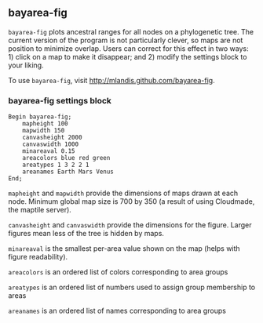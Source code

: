## bayarea-fig

```bayarea-fig``` plots ancestral ranges for all nodes on a phylogenetic tree. The current version of the program is not particularly clever, so maps are not position to minimize overlap. Users can correct for this effect in two ways: 1) click on a map to make it disappear; and 2) modify the settings block to your liking.

To use ```bayarea-fig```, visit http://mlandis.github.com/bayarea-fig.

### bayarea-fig settings block
```
Begin bayarea-fig;
    mapheight 100
    mapwidth 150
    canvasheight 2000
    canvaswidth 1000
    minareaval 0.15
    areacolors blue red green
    areatypes 1 3 2 2 1
    areanames Earth Mars Venus
End;

```

```mapheight``` and ```mapwidth``` provide the dimensions of maps drawn at each node. Minimum global map size is 700 by 350 (a result of using Cloudmade, the maptile server).

```canvasheight``` and ```canvaswidth``` provide the dimensions for the figure. Larger figures mean less of the tree is hidden by maps.

```minareaval``` is the smallest per-area value shown on the map (helps with figure readability).

```areacolors``` is an ordered list of colors corresponding to area groups

```areatypes``` is an ordered list of numbers used to assign group membership to areas

```areanames``` is an ordered list of names corresponding to area groups
